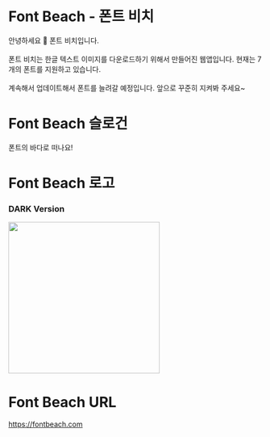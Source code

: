 # Font Beach - 폰트 비치
안녕하세요 👏 폰트 비치입니다.<br></br>
폰트 비치는 한글 텍스트 이미지를 다운로드하기 위해서 만들어진 웹앱입니다.
현재는 7개의 폰트를 지원하고 있습니다.<br></br>
계속해서 업데이트해서 폰트를 늘려갈 예정입니다.
앞으로 꾸준히 지켜봐 주세요~

# Font Beach 슬로건
폰트의 바다로 떠나요!

# Font Beach 로고

### DARK Version

<img width="300" src="https://user-images.githubusercontent.com/60413257/218294292-21e2dc6a-07d7-4e32-902d-f46dbbe76f66.png"/>

# Font Beach URL

<a href="https://fontbeach.com">https://fontbeach.com</a>
